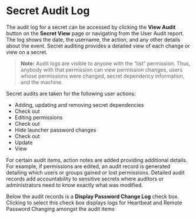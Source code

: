 [title]: # (Secret Audit Log)
[tags]: # (Secret Audit Log)
[priority]: # (1000)

# Secret Audit Log

The audit log for a secret can be accessed by clicking the **View Audit** button on the **Secret View** page or navigating from the User Audit report. The log shows the date, the username, the action, and any other details about the event. Secret auditing provides a detailed view of each change or view on a secret.

> **Note:** Audit logs are visible to anyone with the “list” permission. Thus, anybody with that permission can view permission changes, users whose permissions were changed, secret dependency information, and the machine.

Secret audits are taken for the following user actions:

- Adding, updating and removing secret dependencies
- Check out
- Editing permissions
- Check out
- Hide launcher password changes
- Check out
- Update
- View

For certain audit items, action notes are added providing additional details. For example, if permissions are edited, an audit record is generated detailing which users or groups gained or lost permissions. Detailed audit records add accountability to sensitive secrets where auditors or administrators need to know exactly what was modified.

Below the audit records is a **Display Password Change Log** check box. Clicking to select this check box displays logs for Heartbeat and Remote Password Changing amongst the audit items
